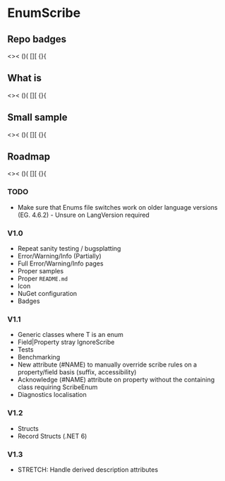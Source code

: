# EnumScribe

## Repo badges

<>< ()( [][ {}{

## What is

<>< ()( [][ {}{

## Small sample

<>< ()( [][ {}{

## Roadmap

<>< ()( [][ {}{


### TODO

* Make sure that Enums file switches work on older language versions (EG. 4.6.2) - Unsure on LangVersion required

### V1.0

* Repeat sanity testing / bugsplatting
* Error/Warning/Info (Partially)
* Full Error/Warning/Info pages
* Proper samples
* Proper `README.md`
* Icon
* NuGet configuration
* Badges

### V1.1

* Generic classes where T is an enum
* Field|Property stray IgnoreScribe
* Tests
* Benchmarking
* New attribute (#NAME) to manually override scribe rules on a property/field basis (suffix, accessibility)
* Acknowledge (#NAME) attribute on property without the containing class requiring ScribeEnum
* Diagnostics localisation

### V1.2

* Structs
* Record Structs (.NET 6)

### V1.3

* STRETCH: Handle derived description attributes
